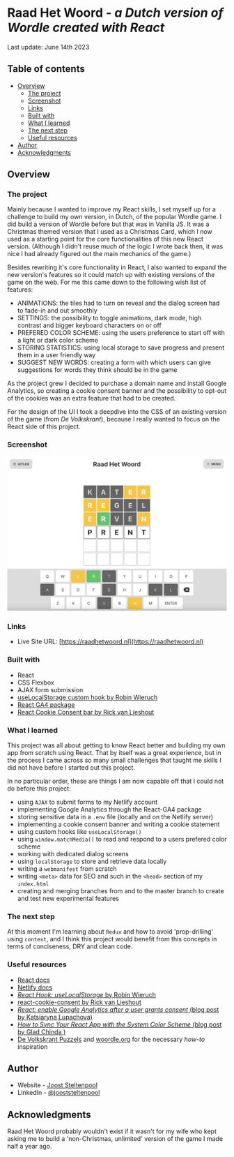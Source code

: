 # Raad Het Woord - *a Dutch version of Wordle created with React*

Last update: June 14th 2023  
 
## Table of contents

- [Overview](#overview)
  - [The project](#the-project)
  - [Screenshot](#screenshot)
  - [Links](#links)
  - [Built with](#built-with)
  - [What I learned](#what-i-learned)
  - [The next step](#the-next-step)
  - [Useful resources](#useful-resources)
- [Author](#author)
- [Acknowledgments](#acknowledgments)

## Overview

### The project

Mainly because I wanted to improve my React skills, I set myself up for a challenge to build my own version, in Dutch, of the popular Wordle game. 
I did build a version of Wordle before but that was in Vanilla JS. It was a Christmas themed version that I used as a Christmas Card, which I now used as a starting point for the core functionalities of this new React version. (Although I didn't reuse much of the logic I wrote back then, it was nice I had already figured out the main mechanics of the game.)

Besides rewriting it's core functionality in React, I also wanted to expand the new version's features so it could match up with existing versions of the game on the web. For me this came down to the following wish list of features:
- ANIMATIONS: the tiles had to turn on reveal and the dialog screen had to fade-in and out smoothly
- SETTINGS: the possibility to toggle animations, dark mode, high contrast and bigger keyboard characters on or off
- PREFERED COLOR SCHEME: using the users preference to start off with a light or dark color scheme
- STORING STATISTICS: using local storage to save progress and present them in a user friendly way
- SUGGEST NEW WORDS: creating a form with which users can give suggestions for words they think should be in the game

As the project grew I decided to purchase a domain name and install Google Analytics, so creating a cookie consent banner and the possibility to opt-out of the cookies was an extra feature that had to be created. 
    
For the design of the UI I took a deepdive into the CSS of an existing version of the game (from *De Volkskrant*), because I really wanted to focus on the React side of this project.


### Screenshot

![Screenshot of Raad Het Woord](./public/static/raad_het_woord_desktop_screenshot.png)

### Links

- Live Site URL: [https://raadhetwoord.nl](https://raadhetwoord.nl)

### Built with

- React 
- CSS Flexbox
- AJAX form submission
- [useLocalStorage custom hook by Robin Wieruch](https://www.robinwieruch.de/react-uselocalstorage-hook/)
- [React GA4 package](https://www.npmjs.com/package/react-ga4)
- [React Cookie Consent bar by Rick van Lieshout](https://github.com/Mastermindzh/react-cookie-consent)

### What I learned
This project was all about getting to know React better and building my own app from scratch using React. That by itself was a great experience, but in the process I came across so many small challenges that taught me skills I did not have before I started out this project. 

In no particular order, these are things I am now capable off that I could not do before this project:
- using `AJAX` to submit forms to my Netlify account
- implementing Google Analytics through the React-GA4 package
- storing sensitive data in a `.env` file (locally and on the Netlify server)
- implementing a cookie consent banner and writing a cookie statement
- using custom hooks like `useLocalStorage()`
- using `window.matchMedia()` to read and respond to a users prefered color scheme
- working with dedicated dialog screens
- using `localStorage` to store and retrieve data locally
- writing a `webmanifest` from scratch
- writing `<meta>` data for SEO and such in the `<head>` section of my `index.html`
- creating and merging branches from and to the master branch to create and test new experimental features 

### The next step  
At this moment I'm learning about `Redux` and how to avoid 'prop-drilling' using `context`, and I think this project would benefit from this concepts in terms of conciseness, DRY and clean code. 

### Useful resources

- [React docs](https://react.dev)
- [Netlify docs](https://docs.netlify.com)
- [*React Hook: useLocalStorage* by Robin Wieruch](https://www.robinwieruch.de/react-uselocalstorage-hook/)
- [react-cookie-consent by Rick van Lieshout](https://github.com/Mastermindzh/react-cookie-consent)
- [*React: enable Google Analytics after a user grants consent* (blog post by Katsiaryna Lupachova)](https://ramonak.io/posts/react-google-analytics-consent)
- [*How to Sync Your React App with the System Color Scheme* (blog post by Glad Chinda )](https://blog.bitsrc.io/how-to-sync-your-react-app-with-the-system-color-scheme-78c0ad00074b)
- [De Volkskrant Puzzels](https://volkskrant.nl/puzzels/) and [woordle.org](https://woordle.org/) for the necessary *how-to* inspiration 
 

## Author

- Website - [Joost Steltenpool](https://jooststeltenpool.nl)
- LinkedIn - [@jooststeltenpool](https://www.linkedin.com/in/jooststeltenpool/)


## Acknowledgments

Raad Het Woord probably wouldn't exist if it wasn't for my wife who kept asking me to build a 'non-Christmas, unlimited' version of the game I made half a year ago.
